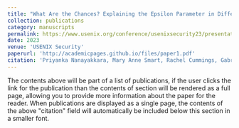 ```yaml
---
title: "What Are the Chances? Explaining the Epsilon Parameter in Differential Privacy"
collection: publications
category: manuscripts
permalink: https://www.usenix.org/conference/usenixsecurity23/presentation/nanayakkara
date: 2023
venue: 'USENIX Security'
paperurl: 'http://academicpages.github.io/files/paper1.pdf'
citation: 'Priyanka Nanayakkara, Mary Anne Smart, Rachel Cummings, Gabriel Kaptchuk, and Elissa Redmiles. USENIX Security 2023.'
---
```


The contents above will be part of a list of publications, if the user clicks the link for the publication than the contents of section will be rendered as a full page, allowing you to provide more information about the paper for the reader. When publications are displayed as a single page, the contents of the above "citation" field will automatically be included below this section in a smaller font.
